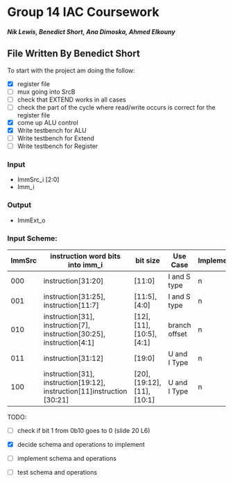 # Group 14 IAC Coursework
##### Nik Lewis, Benedict Short, Ana Dimoska, Ahmed Elkouny

## File Written By Benedict Short

To start with the project am doing the follow:
- [x] register file
- [ ] mux going into SrcB
- [ ] check that EXTEND works in all cases
- [ ] check the part of the cycle where read/write occurs is correct for the register file
- [x] come up ALU control
- [x] Write testbench for ALU
- [ ] Write testbench for Extend 
- [ ] Write testbench for Register 

### Input

- ImmSrc_i [2:0]
- Imm_i

### Output

- ImmExt_o


### Input Scheme:
| ImmSrc | instruction word bits into imm_i | bit size | Use Case | Implemented? | Fully Tested? |
| --- | --- | --- | --- | --- | --- |
| 000 | instruction[31:20] | [11:0] | I and S type | n | n |
| 001 | instruction[31:25], instruction[11:7] | [11:5],[4:0] | I and S type | n | n |
| 010 | instruction[31], instruction[7], instruction[30:25], instruction[4:1] | [12], [11], [10:5], [4:1] | branch offset | n | n |
| 011 | instruction[31:12] | [19:0] | U and I Type | n | n |
| 100 | instruction[31], instruction[19:12], instruction[11]instruction [30:21] | [20], [19:12], [11], [10:1] | U and I Type | n | n |


TODO:
- [ ] check if bit 1 from 0b10 goes to 0 (slide 20 L6)
- [x] decide schema and operations to implement
- [ ] implement schema and operations
- [ ] test schema and operations



